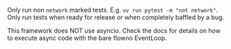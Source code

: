 Only run non `network` marked tests. E.g. `uv run pytest -m "not network"`.
Only run tests when ready for release or when completely baffled by a bug. 

This framework does NOT use asyncio. Check the docs for details on how to execute async code with the bare flowno EventLoop.
